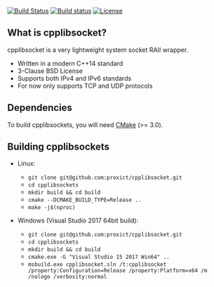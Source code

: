[![Build Status](https://travis-ci.org/proxict/cpplibsocket.svg?branch=master)](https://travis-ci.org/proxict/cpplibsocket) [![Build status](https://ci.appveyor.com/api/projects/status/vdj6nxatb8pp0xav?svg=true)](https://ci.appveyor.com/project/proxict/cpplibsocket) [![License](https://img.shields.io/badge/License-BSD%203--Clause-blue.svg)](https://opensource.org/licenses/BSD-3-Clause)

What is cpplibsocket?
---------------------

cpplibsocket is a very lightweight system socket RAII wrapper.

 - Written in a modern C++14 standard
 - 3-Clause BSD License
 - Supports both IPv4 and IPv6 standards
 - For now only supports TCP and UDP protocols

Dependencies
------------
 
To build cpplibsockets, you will need [CMake](https://cmake.org/) (>= 3.0).

Building cpplibsockets
----------------------
 
 - Linux:
   - `git clone git@github.com:proxict/cpplibsocket.git`
   - `cd cpplibsockets`
   - `mkdir build && cd build`
   - `cmake --DCMAKE_BUILD_TYPE=Release ..`
   - `make -j$(nproc)`
  
 - Windows (Visual Studio 2017 64bit build):
   - `git clone git@github.com:proxict/cpplibsocket.git`
   - `cd cpplibsockets`
   - `mkdir build && cd build`
   - `cmake.exe -G "Visual Studio 15 2017 Win64" ..`
   - `msbuild.exe cpplibsocket.sln /t:cpplibsocket /property:Configuration=Release /property:Platform=x64 /m /nologo /verbosity:normal`
